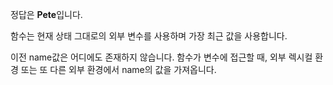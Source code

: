 정답은 **Pete**입니다.

함수는 현재 상태 그대로의 외부 변수를 사용하며 가장 최근 값을 사용합니다.

이전 name값은 어디에도 존재하지 않습니다. 함수가 변수에 접근할 때, 외부 렉시컬 환경 또는 또 다른 외부 환경에서 name의 값을 가져옵니다.